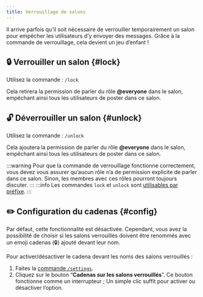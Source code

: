 ```yaml
---
title: Verrouillage de salons
---
```


Il arrive parfois qu’il soit nécessaire de verrouiller temporairement un salon pour empêcher les utilisateurs d’y envoyer des messages. Grâce à la commande de verrouillage, cela devient un jeu d’enfant !

## 🔒 Verrouiller un salon {#lock}

Utilisez la commande : ```/lock```

Cela retirera la permission de parler du rôle **@everyone** dans le salon, empêchant ainsi tous les utilisateurs de poster dans ce salon.

## 🔓 Déverrouiller un salon {#unlock}

Utilisez la commande : ```/unlock```

Cela ajoutera la permission de parler du rôle **@everyone** dans le salon, empêchant ainsi tous les utilisateurs de poster dans ce salon.

:::warning
Pour que la commande de verrouillage fonctionne correctement, vous devez vous assurer qu’aucun rôle n’a de permission explicite de parler dans ce salon. Sinon, les membres avec ces rôles pourront toujours discuter.
:::
:::info
Les commandes `lock` et `unlock` sont [utilisables par préfixe](../guides/prefix.md).
:::

## ✏️ Configuration du cadenas {#config}

Par défaut, cette fonctionnalité est désactivée. Cependant, vous avez la possibilité de choisir si les salons verrouillés doivent être renommés avec un emoji cadenas (🔒) ajouté devant leur nom.

Pour activer/désactiver le cadena devant les noms des salons verrouillés : 
1. Faites la [commande `/settings`](../setup.md#settings).
2. Cliquez sur le bouton “**Cadenas sur les salons verrouillés**”. Ce bouton fonctionne comme un interrupteur ; Un simple clic suffit pour activer ou désactiver l’option.